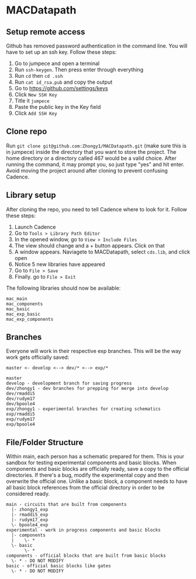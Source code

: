 # MACDatapath

## Setup remote access
Github has removed password authentication in the command line. You will have to set up an ssh key. Follow these steps:
1. Go to jumpece and open a terminal
2. Run `ssh-keygen`. Then press enter through everything
3. Run `cd` then `cd .ssh`
4. Run `cat id_rsa.pub` and copy the output
5. Go to https://github.com/settings/keys
6. Click `New SSH Key`
7. Title it `jumpece`
8. Paste the public key in the Key field
9. Click `Add SSH Key`

## Clone repo
Run `git clone git@github.com:Zhongy1/MACDatapath.git` (make sure this is in jumpece) inside the directory that you want to store the project. The home directory or a directory called 467 would be a valid choice. After running the command, it may prompt you, so just type "yes" and hit enter. Avoid moving the project around after cloning to prevent confusing Cadence.

## Library setup
After cloning the repo, you need to tell Cadence where to look for it. Follow these steps:
1. Launch Cadence
2. Go to `Tools > Library Path Editor`
3. In the opened window, go to `View > Include Files`
4. The view should change and a + button appears. Click on that
5. A window appears. Naviagete to MACDatapath, select `cds.lib`, and click open
6. Notice 5 new libraries have appeared
7. Go to `File > Save`
8. Finally. go to `File > Exit`

The following libraries should now be available:
```
mac_main
mac_components
mac_basic
mac_exp_basic
mac_exp_components
```


## Branches
Everyone will work in their respective exp branches. This will be the way work gets officially saved: 
```
master <- develop <--> dev/* <--> exp/*
```
```
master
develop - development branch for saving progress
dev/zhongy1 - dev branches for prepping for merge into develop
dev/rmaddi5
dev/rudym17
dev/bpoole4
exp/zhongy1 - experimental branches for creating schematics
exp/rmaddi5
exp/rudym17
exp/bpoole4
```

## File/Folder Structure
Within main, each person has a schematic prepared for them. This is your sandbox for testing experimental components and basic blocks. When components and basic blocks are officially ready, save a copy to the official directories. If there's a bug, modify the experimental copy and then overwrite the official one. Unlike a basic block, a component needs to have all basic block references from the official directory in order to be considered ready.
```
main - circuits that are built from components
  |- zhongy1_exp
  |- rmaddi5_exp
  |- rudym17_exp
  \- bpoole4_exp
experimental - work in progress components and basic blocks
  |- components
  |    \- *
  \- basic
       \- *
components - official blocks that are built from basic blocks
  \- * - DO NOT MODIFY
basic - official basic blocks like gates
  \- * - DO NOT MODIFY
```
